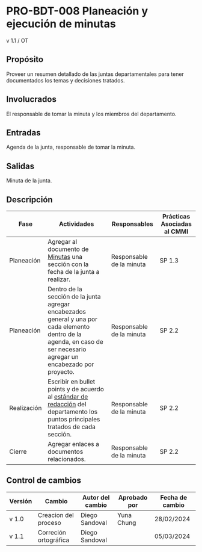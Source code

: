# PRO-BDT-008 Planeación y ejecución de minutas

v 1.1 / OT

## Propósito

Proveer un resumen detallado de las juntas departamentales para tener documentados los temas y decisiones tratados.

## Involucrados

El responsable de tomar la minuta y los miembros del departamento.

## Entradas

Agenda de la junta, responsable de tomar la minuta.

## Salidas

Minuta de la junta.

## Descripción

| Fase        | Actividades                                                                                                                                                                                                                                | Responsables             | Prácticas Asociadas al CMMI |
| ----------- | ------------------------------------------------------------------------------------------------------------------------------------------------------------------------------------------------------------------------------------------ | ------------------------ | --------------------------- |
| Planeación  | Agregar al documento de [Minutas](https://docs.google.com/document/d/1_WjhZCruXaudQRf0D56X0oacWRfliKoPoq-vEWokLpE/edit?usp=sharing) una sección con la fecha de la junta a realizar.                                                       | Responsable de la minuta | SP 1.3                      |
| Planeación  | Dentro de la sección de la junta agregar encabezados general y una por cada elemento dentro de la agenda, en caso de ser necesario agregar un encabezado por proyecto.                                                                     | Responsable de la minuta | SP 2.2                      |
| Realización | Escribir en bullet points y de acuerdo al [estándar de redacción](https://github.com/Black-Dot-2024/docs/wiki/EST%E2%80%90BDT%E2%80%90001-Redacci%C3%B3n-para-Documentos) del departamento los puntos principales tratados de cada sección. | Responsable de la minuta | SP 2.2                      |
| Cierre      | Agregar enlaces a documentos relacionados.                                                                                                                                                                                                  | Responsable de la minuta | SP 2.2                      |

## Control de cambios

| Versión | Cambio               | Autor del cambio | Aprobado por | Fecha de cambio |
| ------- | -------------------- | ---------------- | ------------ | --------------- |
| v 1.0 | Creacion del proceso | Diego Sandoval   | Yuna Chung   | 28/02/2024      |
| v 1.1 | Correción ortográfica | Diego Sandoval | | 05/03/2024|
